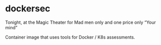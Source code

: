 # dockersec
Tonight, at the Magic Theater for Mad men only and one price only “Your mind”

Container image that uses tools for Docker / K8s assessments. 
